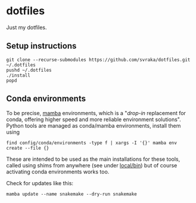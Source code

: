 # dotfiles

Just my dotfiles.

## Setup instructions

``` shell
git clone --recurse-submodules https://github.com/svraka/dotfiles.git ~/.dotfiles
pushd ~/.dotfiles
./install
popd
```

## Conda environments

To be precise, [mamba](https://mamba.readthedocs.io/en/latest/index.html) environments, which is a "*drop-in* replacement for conda, offering higher speed and more reliable environment solutions". Python tools are managed as conda/mamba environments, install them using

```
find config/conda/environments -type f | xargs -I '{}' mamba env create --file {}
```

These are intended to be used as the main installations for these tools, called using shims from anywhere (see under [local/bin](local/bin)) but of course activating conda environments works too.

Check for updates like this:

```
mamba update --name snakemake --dry-run snakemake
```
